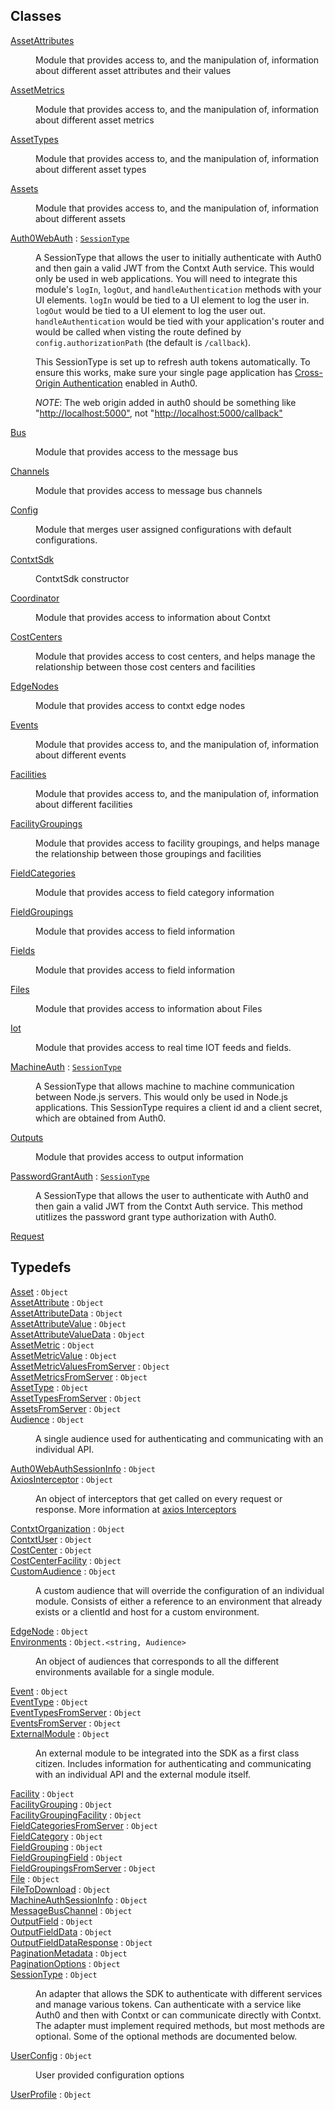 ## Classes

<dl>
<dt><a href="./AssetAttributes.md">AssetAttributes</a></dt>
<dd><p>Module that provides access to, and the manipulation of, information about
different asset attributes and their values</p>
</dd>
<dt><a href="./AssetMetrics.md">AssetMetrics</a></dt>
<dd><p>Module that provides access to, and the manipulation of, information about different asset metrics</p>
</dd>
<dt><a href="./AssetTypes.md">AssetTypes</a></dt>
<dd><p>Module that provides access to, and the manipulation of, information about different asset types</p>
</dd>
<dt><a href="./Assets.md">Assets</a></dt>
<dd><p>Module that provides access to, and the manipulation of, information about different assets</p>
</dd>
<dt><a href="./Auth0WebAuth.md">Auth0WebAuth</a> : <code><a href="./Typedefs.md#SessionType">SessionType</a></code></dt>
<dd><p>A SessionType that allows the user to initially authenticate with Auth0 and then gain a valid JWT
from the Contxt Auth service. This would only be used in web applications. You will need to
integrate this module&#39;s <code>logIn</code>, <code>logOut</code>, and <code>handleAuthentication</code> methods with your UI
elements. <code>logIn</code> would be tied to a UI element to log the user in. <code>logOut</code> would be tied to a
UI element to log the user out. <code>handleAuthentication</code> would be tied with your application&#39;s
router and would be called when visting the route defined by <code>config.authorizationPath</code> (the
default is <code>/callback</code>).</p>
<p>This SessionType is set up to refresh auth tokens automatically. To ensure this works, make sure
your single page application has <a href="https://auth0.com/docs/cross-origin-authentication#configure-your-application-for-cross-origin-authentication">Cross-Origin Authentication</a>
enabled in Auth0.</p>
<p><em>NOTE</em>: The web origin added in auth0 should be something like
&quot;<a href="http://localhost:5000&quot;">http://localhost:5000&quot;</a>, not &quot;<a href="http://localhost:5000/callback&quot;">http://localhost:5000/callback&quot;</a></p>
</dd>
<dt><a href="./Bus.md">Bus</a></dt>
<dd><p>Module that provides access to the message bus</p>
</dd>
<dt><a href="./Channels.md">Channels</a></dt>
<dd><p>Module that provides access to message bus channels</p>
</dd>
<dt><a href="./Config.md">Config</a></dt>
<dd><p>Module that merges user assigned configurations with default configurations.</p>
</dd>
<dt><a href="./ContxtSdk.md">ContxtSdk</a></dt>
<dd><p>ContxtSdk constructor</p>
</dd>
<dt><a href="./Coordinator.md">Coordinator</a></dt>
<dd><p>Module that provides access to information about Contxt</p>
</dd>
<dt><a href="./CostCenters.md">CostCenters</a></dt>
<dd><p>Module that provides access to cost centers, and helps manage
the relationship between those cost centers and facilities</p>
</dd>
<dt><a href="./EdgeNodes.md">EdgeNodes</a></dt>
<dd><p>Module that provides access to contxt edge nodes</p>
</dd>
<dt><a href="./Events.md">Events</a></dt>
<dd><p>Module that provides access to, and the manipulation
of, information about different events</p>
</dd>
<dt><a href="./Facilities.md">Facilities</a></dt>
<dd><p>Module that provides access to, and the manipulation
of, information about different facilities</p>
</dd>
<dt><a href="./FacilityGroupings.md">FacilityGroupings</a></dt>
<dd><p>Module that provides access to facility groupings, and helps manage
the relationship between those groupings and facilities</p>
</dd>
<dt><a href="./FieldCategories.md">FieldCategories</a></dt>
<dd><p>Module that provides access to field category information</p>
</dd>
<dt><a href="./FieldGroupings.md">FieldGroupings</a></dt>
<dd><p>Module that provides access to field information</p>
</dd>
<dt><a href="./Fields.md">Fields</a></dt>
<dd><p>Module that provides access to field information</p>
</dd>
<dt><a href="./Files.md">Files</a></dt>
<dd><p>Module that provides access to information about Files</p>
</dd>
<dt><a href="./Iot.md">Iot</a></dt>
<dd><p>Module that provides access to real time IOT feeds and fields.</p>
</dd>
<dt><a href="./MachineAuth.md">MachineAuth</a> : <code><a href="./Typedefs.md#SessionType">SessionType</a></code></dt>
<dd><p>A SessionType that allows machine to machine communication between Node.js servers. This would
only be used in Node.js applications. This SessionType requires a client id and a client secret,
which are obtained from Auth0.</p>
</dd>
<dt><a href="./Outputs.md">Outputs</a></dt>
<dd><p>Module that provides access to output information</p>
</dd>
<dt><a href="./PasswordGrantAuth.md">PasswordGrantAuth</a> : <code><a href="./Typedefs.md#SessionType">SessionType</a></code></dt>
<dd><p>A SessionType that allows the user to authenticate with Auth0 and
then gain a valid JWT from the Contxt Auth service. This method
utitlizes the password grant type authorization with Auth0.</p>
</dd>
<dt><a href="./Request.md">Request</a></dt>
<dd></dd>
</dl>

## Typedefs

<dl>
<dt><a href="./Typedefs.md#Asset">Asset</a> : <code>Object</code></dt>
<dd></dd>
<dt><a href="./Typedefs.md#AssetAttribute">AssetAttribute</a> : <code>Object</code></dt>
<dd></dd>
<dt><a href="./Typedefs.md#AssetAttributeData">AssetAttributeData</a> : <code>Object</code></dt>
<dd></dd>
<dt><a href="./Typedefs.md#AssetAttributeValue">AssetAttributeValue</a> : <code>Object</code></dt>
<dd></dd>
<dt><a href="./Typedefs.md#AssetAttributeValueData">AssetAttributeValueData</a> : <code>Object</code></dt>
<dd></dd>
<dt><a href="./Typedefs.md#AssetMetric">AssetMetric</a> : <code>Object</code></dt>
<dd></dd>
<dt><a href="./Typedefs.md#AssetMetricValue">AssetMetricValue</a> : <code>Object</code></dt>
<dd></dd>
<dt><a href="./Typedefs.md#AssetMetricValuesFromServer">AssetMetricValuesFromServer</a> : <code>Object</code></dt>
<dd></dd>
<dt><a href="./Typedefs.md#AssetMetricsFromServer">AssetMetricsFromServer</a> : <code>Object</code></dt>
<dd></dd>
<dt><a href="./Typedefs.md#AssetType">AssetType</a> : <code>Object</code></dt>
<dd></dd>
<dt><a href="./Typedefs.md#AssetTypesFromServer">AssetTypesFromServer</a> : <code>Object</code></dt>
<dd></dd>
<dt><a href="./Typedefs.md#AssetsFromServer">AssetsFromServer</a> : <code>Object</code></dt>
<dd></dd>
<dt><a href="./Typedefs.md#Audience">Audience</a> : <code>Object</code></dt>
<dd><p>A single audience used for authenticating and communicating with an individual API.</p>
</dd>
<dt><a href="./Typedefs.md#Auth0WebAuthSessionInfo">Auth0WebAuthSessionInfo</a> : <code>Object</code></dt>
<dd></dd>
<dt><a href="./Typedefs.md#AxiosInterceptor">AxiosInterceptor</a> : <code>Object</code></dt>
<dd><p>An object of interceptors that get called on every request or response.
More information at <a href="https://github.com/axios/axios#interceptors">axios Interceptors</a></p>
</dd>
<dt><a href="./Typedefs.md#ContxtOrganization">ContxtOrganization</a> : <code>Object</code></dt>
<dd></dd>
<dt><a href="./Typedefs.md#ContxtUser">ContxtUser</a> : <code>Object</code></dt>
<dd></dd>
<dt><a href="./Typedefs.md#CostCenter">CostCenter</a> : <code>Object</code></dt>
<dd></dd>
<dt><a href="./Typedefs.md#CostCenterFacility">CostCenterFacility</a> : <code>Object</code></dt>
<dd></dd>
<dt><a href="./Typedefs.md#CustomAudience">CustomAudience</a> : <code>Object</code></dt>
<dd><p>A custom audience that will override the configuration of an individual module. Consists of
either a reference to an environment that already exists or a clientId and host for a
custom environment.</p>
</dd>
<dt><a href="./Typedefs.md#EdgeNode">EdgeNode</a> : <code>Object</code></dt>
<dd></dd>
<dt><a href="./Typedefs.md#Environments">Environments</a> : <code>Object.&lt;string, Audience&gt;</code></dt>
<dd><p>An object of audiences that corresponds to all the different environments available for a
single module.</p>
</dd>
<dt><a href="./Typedefs.md#Event">Event</a> : <code>Object</code></dt>
<dd></dd>
<dt><a href="./Typedefs.md#EventType">EventType</a> : <code>Object</code></dt>
<dd></dd>
<dt><a href="./Typedefs.md#EventTypesFromServer">EventTypesFromServer</a> : <code>Object</code></dt>
<dd></dd>
<dt><a href="./Typedefs.md#EventsFromServer">EventsFromServer</a> : <code>Object</code></dt>
<dd></dd>
<dt><a href="./Typedefs.md#ExternalModule">ExternalModule</a> : <code>Object</code></dt>
<dd><p>An external module to be integrated into the SDK as a first class citizen. Includes information
for authenticating and communicating with an individual API and the external module itself.</p>
</dd>
<dt><a href="./Typedefs.md#Facility">Facility</a> : <code>Object</code></dt>
<dd></dd>
<dt><a href="./Typedefs.md#FacilityGrouping">FacilityGrouping</a> : <code>Object</code></dt>
<dd></dd>
<dt><a href="./Typedefs.md#FacilityGroupingFacility">FacilityGroupingFacility</a> : <code>Object</code></dt>
<dd></dd>
<dt><a href="./Typedefs.md#FieldCategoriesFromServer">FieldCategoriesFromServer</a> : <code>Object</code></dt>
<dd></dd>
<dt><a href="./Typedefs.md#FieldCategory">FieldCategory</a> : <code>Object</code></dt>
<dd></dd>
<dt><a href="./Typedefs.md#FieldGrouping">FieldGrouping</a> : <code>Object</code></dt>
<dd></dd>
<dt><a href="./Typedefs.md#FieldGroupingField">FieldGroupingField</a> : <code>Object</code></dt>
<dd></dd>
<dt><a href="./Typedefs.md#FieldGroupingsFromServer">FieldGroupingsFromServer</a> : <code>Object</code></dt>
<dd></dd>
<dt><a href="./Typedefs.md#File">File</a> : <code>Object</code></dt>
<dd></dd>
<dt><a href="./Typedefs.md#FileToDownload">FileToDownload</a> : <code>Object</code></dt>
<dd></dd>
<dt><a href="./Typedefs.md#MachineAuthSessionInfo">MachineAuthSessionInfo</a> : <code>Object</code></dt>
<dd></dd>
<dt><a href="./Typedefs.md#MessageBusChannel">MessageBusChannel</a> : <code>Object</code></dt>
<dd></dd>
<dt><a href="./Typedefs.md#OutputField">OutputField</a> : <code>Object</code></dt>
<dd></dd>
<dt><a href="./Typedefs.md#OutputFieldData">OutputFieldData</a> : <code>Object</code></dt>
<dd></dd>
<dt><a href="./Typedefs.md#OutputFieldDataResponse">OutputFieldDataResponse</a> : <code>Object</code></dt>
<dd></dd>
<dt><a href="./Typedefs.md#PaginationMetadata">PaginationMetadata</a> : <code>Object</code></dt>
<dd></dd>
<dt><a href="./Typedefs.md#PaginationOptions">PaginationOptions</a> : <code>Object</code></dt>
<dd></dd>
<dt><a href="./Typedefs.md#SessionType">SessionType</a> : <code>Object</code></dt>
<dd><p>An adapter that allows the SDK to authenticate with different services and manage various tokens.
Can authenticate with a service like Auth0 and then with Contxt or can communicate directly
with Contxt. The adapter must implement required methods, but most methods are optional. Some of
the optional methods are documented below.</p>
</dd>
<dt><a href="./Typedefs.md#UserConfig">UserConfig</a> : <code>Object</code></dt>
<dd><p>User provided configuration options</p>
</dd>
<dt><a href="./Typedefs.md#UserProfile">UserProfile</a> : <code>Object</code></dt>
<dd></dd>
</dl>

